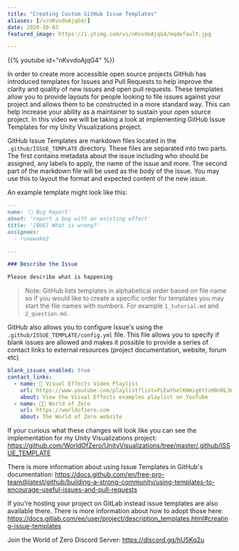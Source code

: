 ```yaml
---
title: "Creating Custom GitHub Issue Templates"
aliases: [/v/nKvvdoAjqG4/]
date: 2020-10-03
featured_image: https://i.ytimg.com/vi/nKvvdoAjqG4/mqdefault.jpg

---
```


{{% youtube id="nKvvdoAjqG4" %}}

In order to create more accessible open source projects GitHub has introduced templates for Issues and Pull Requests to help improve the clarity and quality of new issues and open pull requests. These templates allow you to provide layouts for people looking to file issues against your project and allows them to be constructed in a more standard way. This can help increase your ability as a maintainer to sustain your open source project. In this video we will be taking a look at implementing GitHub Issue Templates for my Unity Visualizations project.

GitHub Issue Templates are markdown files located in the `.github/ISSUE_TEMPLATE` directory. These files are separated into two parts. The first contains metadata about the issue including who should be assigned, any labels to apply, the name of the issue and more. The second part of the markdown file will be used as the body of the issue. You may use this to layout the format and expected content of the new issue.

An example template might look like this:

```md
---
name: '🐞 Bug Report'
about: 'report a bug with an existing effect'
title: '[BUG] What is wrong?'
assignees:
  - runewake2

---

### Describe the Issue

Please describe what is happening
```

> Note: GitHub lists templates in alphabetical order based on file name so if you would like to create a specific order for templates you may start the file names with numbers. For example `1_tutorial.md` and `2_question.md`.

GitHub also allows you to configure Issue's using the `.github/ISSUE_TEMPLATE/config.yml` file. This file allows you to specify if blank issues are allowed and makes it possible to provide a series of contact links to external resources (project documentation, website, forum etc)

```yml
blank_issues_enabled: true
contact_links:
  - name: 🎥 Visual Effects Video Playlist 
    url: https://www.youtube.com/playlist?list=PLEwYhelKHmig6ttzH0nRL3OOQsGLtVrtX
    about: View the Visual Effects examples playlist on YouTube
  - name: 👩‍💻 World of Zero
    url: https://worldofzero.com
    about: The World of Zero website
```

If your curious what these changes will look like you can see the implementation for my Unity Visualizations project: https://github.com/WorldOfZero/UnityVisualizations/tree/master/.github/ISSUE_TEMPLATE

There is more information about using Issue Templates in GitHub's documentation: https://docs.github.com/en/free-pro-team@latest/github/building-a-strong-community/using-templates-to-encourage-useful-issues-and-pull-requests

If you're hosting your project on GitLab instead issue templates are also available there. There is more information about how to adopt those here: https://docs.gitlab.com/ee/user/project/description_templates.html#creating-issue-templates

Join the World of Zero Discord Server: https://discord.gg/hU5Kq2u